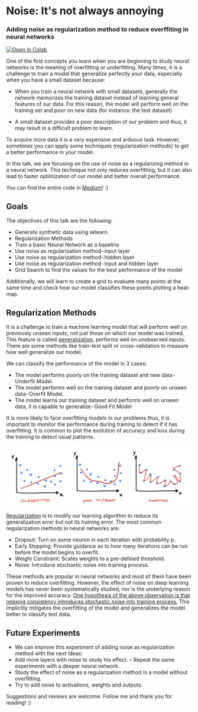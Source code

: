 # Noise: It's not always annoying
### Adding noise as regularization method to reduce overffiting in neural networks

[![Open In Colab](https://colab.research.google.com/assets/colab-badge.svg)](https://colab.research.google.com/drive/1P71Q7-C08yTlvwbI4tNJWTnkYbJyXSID)

One of the first concepts you learn when you are beginning to study neural networks is the meaning of overfitting or underfitting. Many times, it is a challenge to train a model that generalize perfectly your data, especially when you have a small dataset because:

- When you train a neural network with small datasets, generally the network memorizes the training dataset instead of learning general features of our data. For this reason, the model will perform well on the training set and poor on new data (for instance: the test dataset)

- A small dataset provides a poor description of our problem and thus, it may result in a difficult problem to learn.

To acquire more data it is a very expensive and arduous task. However, sometimes you can apply some techniques (regularization methods) to get a better performance in your model.

In this talk, we are focusing on the use of noise as a regularizing method in a neural network. This technique not only reduces overfitting, but it can also lead to faster optimization of our model and better overall performance.

You can find the entire code in [Medium](https://medium.com/@alejandrods)! :)

## Goals

The objectives of this talk are the following:
- Generate synthetic data using sklearn
- Regularization Methods
- Train a basic Neural Network as a baseline
- Use noise as regularization method - input layer
- Use noise as regularization method - hidden layer
- Use noise as regularization method - input and hidden layer
- Grid Search to find the values for the best performance of the model

Additionally, we will learn to create a grid to evaluate many points at the same time and check how our model classifies these points plotting a heat-map.

## Regularization Methods

It is a challenge to train a machine learning model that will perform well on previously unseen inputs, not just those on which our model was trained. This feature is called [generalization](https://books.google.es/books?id=Np9SDQAAQBAJ&pg=PA107&lpg=PA107&dq=The+central+challenge+in+machine+learning+is+that+our+algorithm+must+perform+well+on+...&source=bl&ots=kROllLy-_Z&sig=ACfU3U1FzdT_Vg1GkcsBupzbmt8YHWQvhw&hl=es&sa=X&ved=2ahUKEwiph6T22YfnAhW9DWMBHVkNDkgQ6AEwAHoECAwQAQ#v=onepage&q=The%20central%20challenge%20in%20machine%20learning%20is%20that%20our%20algorithm%20must%20perform%20well%20on%20...&f=false), performs well on unobserved inputs. There are some methods like train-test split or cross-validation to measure how well generalize our model. 

We can classify the performance of the model in 3 cases:
- The model performs poorly on the training dataset and new data - Underfit Model.
- The model performs well on the training dataset and poorly on unseen data - Overfit Model.
- The model learns our training dataset and performs well on unseen data, it is capable to generalize - Good Fit Model

It is more likely to face overfitting models in our problems thus, it is important to monitor the performance during training to detect if it has overfitting. It is common to plot the evolution of accuracy and loss during the training to detect usual patterns.

![performance_model](/image/performance.png "Underfit, Good-fit, Overfitting")

[Regularization](https://towardsdatascience.com/regularization-in-machine-learning-76441ddcf99a) is to modify our learning algorithm to reduce its generalization error but not its training error. The most common regularization methods in neural networks are:
- Dropout: Turn on some neuron in each iteration with probability p.
- Early Stopping: Provide guidance as to how many iterations can be run before the model begins to overfit.
- Weight Constraint: Scales weights to a pre-defined threshold.
- Noise: Introduce stochastic noise into training process.

These methods are popular in neural networks and most of them have been proven to reduce overfitting. However, the effect of noise on deep learning models has never been systematically studied, nor is the underlying reason for the improved accuracy. [One hypothesis of the above observation is that relaxing consistency introduces stochastic noise into training process.](https://pdfs.semanticscholar.org/d79b/a428e1cf1b8aa5d320a93166315bb30b4765.pdf) This implicitly mitigates the overfitting of the model and generalizes the model better to classify test data.

## Future Experiments
- We can improve this experiment of adding noise as regularization method with the next ideas:
- Add more layers with noise to study his effect.
– Repeat the same experiments with a deeper neural network.
- Study the effect of noise as a regularization method in a model without overfitting.
- Try to add noise to activations, weights and outputs.

Suggestions and reviews are welcome. Follow me and thank you for reading! :)
